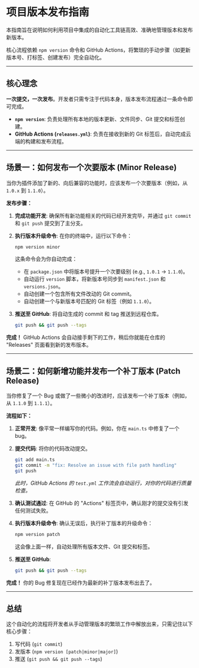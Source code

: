# 项目版本发布指南

本指南旨在说明如何利用项目中集成的自动化工具链高效、准确地管理版本和发布新版本。

核心流程依赖 `npm version` 命令和 GitHub Actions，将繁琐的手动步骤（如更新版本号、打标签、创建发布）完全自动化。

---

## 核心理念

**一次提交，一次发布**。开发者只需专注于代码本身，版本发布流程通过一条命令即可完成。

-   **`npm version`**: 负责处理所有本地的版本更新、文件同步、Git 提交和标签创建。
-   **GitHub Actions (`releases.yml`)**: 负责在接收到新的 Git 标签后，自动完成云端的构建和发布流程。

---

## 场景一：如何发布一个次要版本 (Minor Release)

当你为插件添加了新的、向后兼容的功能时，应该发布一个次要版本（例如，从 `1.0.x` 到 `1.1.0`）。

**发布步骤：**

1.  **完成功能开发**: 确保所有新功能相关的代码已经开发完毕，并通过 `git commit` 和 `git push` 提交到了主分支。

2.  **执行版本升级命令**: 在你的终端中，运行以下命令：

    ```bash
    npm version minor
    ```

    这条命令会为你自动完成：

    -   在 `package.json` 中将版本号提升一个次要级别 (e.g., `1.0.1` -> `1.1.0`)。
    -   自动运行 `version` 脚本，将新版本号同步到 `manifest.json` 和 `versions.json`。
    -   自动创建一个包含所有文件改动的 Git commit。
    -   自动创建一个与新版本号匹配的 Git 标签（例如 `1.1.0`）。

3.  **推送至 GitHub**: 将自动生成的 commit 和 tag 推送到远程仓库。
    ```bash
    git push && git push --tags
    ```

**完成！** GitHub Actions 会自动接手剩下的工作，稍后你就能在仓库的 "Releases" 页面看到新的发布版本。

---

## 场景二：如何新增功能并发布一个补丁版本 (Patch Release)

当你修复了一个 Bug 或做了一些微小的改进时，应该发布一个补丁版本（例如，从 `1.1.0` 到 `1.1.1`）。

**流程如下：**

1.  **正常开发**: 像平常一样编写你的代码。例如，你在 `main.ts` 中修复了一个 bug。

2.  **提交代码**: 将你的代码改动提交。

    ```bash
    git add main.ts
    git commit -m "fix: Resolve an issue with file path handling"
    git push
    ```

    _此时，GitHub Actions 的 `test.yml` 工作流会自动运行，对你的代码进行质量检查。_

3.  **确认测试通过**: 在 GitHub 的 "Actions" 标签页中，确认刚才的提交没有引发任何测试失败。

4.  **执行版本升级命令**: 确认无误后，执行补丁版本的升级命令：

    ```bash
    npm version patch
    ```

    这会像上面一样，自动处理所有版本文件、Git 提交和标签。

5.  **推送至 GitHub**:
    ```bash
    git push && git push --tags
    ```

**完成！** 你的 Bug 修复现在已经作为最新的补丁版本发布出去了。

---

## 总结

这个自动化的流程将开发者从手动管理版本的繁琐工作中解放出来，只需记住以下核心步骤：

1.  写代码 (`git commit`)
2.  发版本 (`npm version [patch|minor|major]`)
3.  推送 (`git push && git push --tags`)
